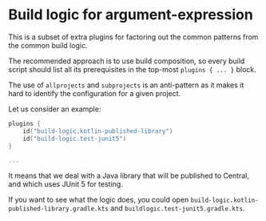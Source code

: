 # Build logic for argument-expression

This is a subset of extra plugins for factoring out
the common patterns from the common build logic.

The recommended approach is to use build composition, so every build script
should list all its prerequisites in the top-most `plugins { ... }` block.

The use of `allprojects` and `subprojects` is an anti-pattern as it makes it hard to identify
the configuration for a given project.

Let us consider an example:

```kotlin
plugins {
    id("build-logic.kotlin-published-library")
    id("build-logic.test-junit5")
}

...
```

It means that we deal with a Java library that will be published to Central,
and which uses JUnit 5 for testing.

If you want to see what the logic does, you could open `build-logic.kotlin-published-library.gradle.kts`
and `buildlogic.test-junit5.gradle.kts`.
